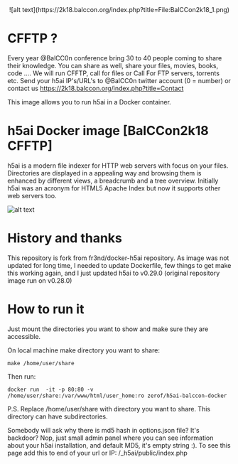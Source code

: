 <span style="display:block;text-align:center">
![alt text](https://2k18.balccon.org/index.php?title=File:BalCCon2k18_1.png)
</span>

# CFFTP ?

Every year @BalCC0n conference bring 30 to 40 people coming to share their knowledge. You can share as well, share your files, movies, books, code .... We will run CFFTP, call for files or Call For FTP servers, torrents etc. Send your h5ai IP's/URL's to @BalCC0n twitter account (0 = number) or contact us https://2k18.balccon.org/index.php?title=Contact

This image allows you to run h5ai in a Docker container.

# h5ai Docker image [BalCCon2k18 CFFTP]

h5ai is a modern file indexer for HTTP web servers with focus on your files.
Directories are displayed in a appealing way and browsing them is enhanced by
different views, a breadcrumb and a tree overview. Initially h5ai was an
acronym for HTML5 Apache Index but now it supports other web servers too.

![alt text](https://cloud.githubusercontent.com/assets/776829/3098666/440f3ca6-e5ef-11e3-8979-36d2ac1a36a0.png)


# History and thanks

This repository is fork from fr3nd/docker-h5ai repository. As image was not updated for long time, I needed to update Dockerfile, few things to get make this working again, and I just updated h5ai to v0.29.0 (original repository image run on v0.28.0)

# How to run it

Just mount the directories you want to show and make sure they are accessible.

On local machine make directory you want to share:

```
make /home/user/share
```

Then run:

```
docker run  -it -p 80:80 -v /home/user/share:/var/www/html/user_home:ro zerof/h5ai-balccon-docker
```

P.S. Replace /home/user/share with directory you want to share. This directory can have subdirectories.

Somebody will ask why there is md5 hash in options.json file? It's backdoor? Nop, just small admin panel where you can see information about your h5ai installation, and default MD5, it's empty string :). To see this page add this to end of your url or IP: /_h5ai/public/index.php

